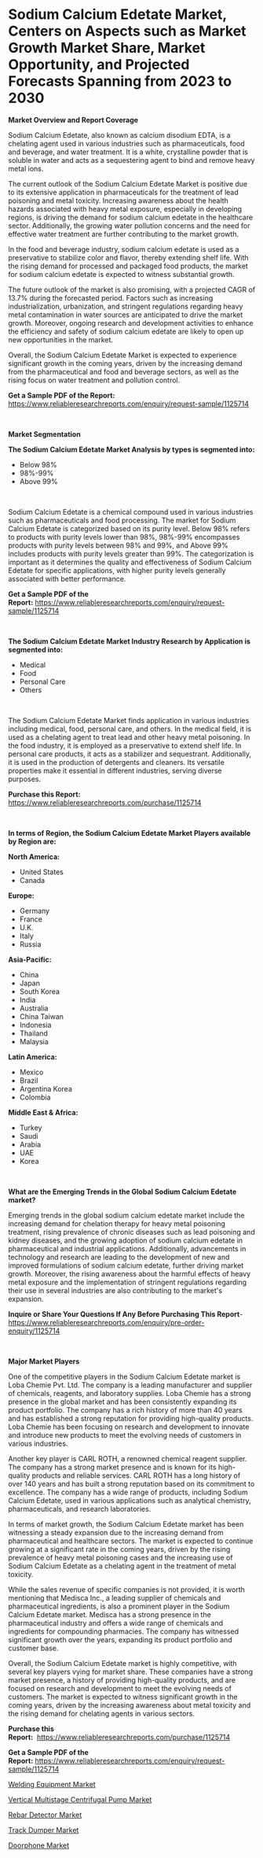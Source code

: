 <p><h1>Sodium Calcium Edetate Market, Centers on Aspects such as Market Growth Market Share, Market Opportunity, and Projected Forecasts Spanning from 2023 to 2030</h1></p><p><strong>Market Overview and Report Coverage</strong></p>
<p><p>Sodium Calcium Edetate, also known as calcium disodium EDTA, is a chelating agent used in various industries such as pharmaceuticals, food and beverage, and water treatment. It is a white, crystalline powder that is soluble in water and acts as a sequestering agent to bind and remove heavy metal ions.</p><p>The current outlook of the Sodium Calcium Edetate Market is positive due to its extensive application in pharmaceuticals for the treatment of lead poisoning and metal toxicity. Increasing awareness about the health hazards associated with heavy metal exposure, especially in developing regions, is driving the demand for sodium calcium edetate in the healthcare sector. Additionally, the growing water pollution concerns and the need for effective water treatment are further contributing to the market growth.</p><p>In the food and beverage industry, sodium calcium edetate is used as a preservative to stabilize color and flavor, thereby extending shelf life. With the rising demand for processed and packaged food products, the market for sodium calcium edetate is expected to witness substantial growth.</p><p>The future outlook of the market is also promising, with a projected CAGR of 13.7% during the forecasted period. Factors such as increasing industrialization, urbanization, and stringent regulations regarding heavy metal contamination in water sources are anticipated to drive the market growth. Moreover, ongoing research and development activities to enhance the efficiency and safety of sodium calcium edetate are likely to open up new opportunities in the market.</p><p>Overall, the Sodium Calcium Edetate Market is expected to experience significant growth in the coming years, driven by the increasing demand from the pharmaceutical and food and beverage sectors, as well as the rising focus on water treatment and pollution control.</p></p>
<p><strong>Get a Sample PDF of the Report:</strong> <a href="https://www.reliableresearchreports.com/enquiry/request-sample/1125714">https://www.reliableresearchreports.com/enquiry/request-sample/1125714</a></p>
<p>&nbsp;</p>
<p><strong>Market Segmentation</strong></p>
<p><strong>The Sodium Calcium Edetate Market Analysis by types is segmented into:</strong></p>
<p><ul><li>Below 98%</li><li>98%-99%</li><li>Above 99%</li></ul></p>
<p>&nbsp;</p>
<p><p>Sodium Calcium Edetate is a chemical compound used in various industries such as pharmaceuticals and food processing. The market for Sodium Calcium Edetate is categorized based on its purity level. Below 98% refers to products with purity levels lower than 98%, 98%-99% encompasses products with purity levels between 98% and 99%, and Above 99% includes products with purity levels greater than 99%. The categorization is important as it determines the quality and effectiveness of Sodium Calcium Edetate for specific applications, with higher purity levels generally associated with better performance.</p></p>
<p><strong>Get a Sample PDF of the Report:</strong>&nbsp;<a href="https://www.reliableresearchreports.com/enquiry/request-sample/1125714">https://www.reliableresearchreports.com/enquiry/request-sample/1125714</a></p>
<p>&nbsp;</p>
<p><strong>The Sodium Calcium Edetate Market Industry Research by Application is segmented into:</strong></p>
<p><ul><li>Medical</li><li>Food</li><li>Personal Care</li><li>Others</li></ul></p>
<p>&nbsp;</p>
<p><p>The Sodium Calcium Edetate Market finds application in various industries including medical, food, personal care, and others. In the medical field, it is used as a chelating agent to treat lead and other heavy metal poisoning. In the food industry, it is employed as a preservative to extend shelf life. In personal care products, it acts as a stabilizer and sequestrant. Additionally, it is used in the production of detergents and cleaners. Its versatile properties make it essential in different industries, serving diverse purposes.</p></p>
<p><strong>Purchase this Report:</strong>&nbsp; <a href="https://www.reliableresearchreports.com/purchase/1125714">https://www.reliableresearchreports.com/purchase/1125714</a></p>
<p>&nbsp;</p>
<p><strong>In terms of Region, the Sodium Calcium Edetate Market Players available by Region are:</strong></p>
<p>
    <p> <strong> North America: </strong>
        <ul>
            <li>United States</li>
            <li>Canada</li>
        </ul>
        </p> 
    <p> <strong> Europe: </strong>
        <ul>
            <li>Germany</li>
            <li>France</li>
            <li>U.K.</li>
            <li>Italy</li>
            <li>Russia</li>
        </ul>
        </p> 
    <p> <strong> Asia-Pacific: </strong>
        <ul>
            <li>China</li>
            <li>Japan</li>
            <li>South Korea</li>
            <li>India</li>
            <li>Australia</li>
            <li>China Taiwan</li>
            <li>Indonesia</li>
            <li>Thailand</li>
            <li>Malaysia</li>
        </ul>
        </p> 
    <p> <strong> Latin America: </strong>
        <ul>
            <li>Mexico</li>
            <li>Brazil</li>
            <li>Argentina Korea</li>
            <li>Colombia</li>
        </ul>
        </p> 
    <p> <strong> Middle East & Africa: </strong>
        <ul>
            <li>Turkey</li>
            <li>Saudi</li>
            <li>Arabia</li>
            <li>UAE</li>
            <li>Korea</li>
        </ul>
    </p>
    </p>
<p>&nbsp;</p>
<p><strong>What are the Emerging Trends in the Global Sodium Calcium Edetate market?</strong></p>
<p><p>Emerging trends in the global sodium calcium edetate market include the increasing demand for chelation therapy for heavy metal poisoning treatment, rising prevalence of chronic diseases such as lead poisoning and kidney diseases, and the growing adoption of sodium calcium edetate in pharmaceutical and industrial applications. Additionally, advancements in technology and research are leading to the development of new and improved formulations of sodium calcium edetate, further driving market growth. Moreover, the rising awareness about the harmful effects of heavy metal exposure and the implementation of stringent regulations regarding their use in several industries are also contributing to the market's expansion.</p></p>
<p><strong>Inquire or Share Your Questions If Any Before Purchasing This Report</strong>- <a href="https://www.reliableresearchreports.com/enquiry/pre-order-enquiry/1125714">https://www.reliableresearchreports.com/enquiry/pre-order-enquiry/1125714</a></p>
<p>&nbsp;</p>
<p><strong>Major Market Players</strong></p>
<p><p>One of the competitive players in the Sodium Calcium Edetate market is Loba Chemie Pvt. Ltd. The company is a leading manufacturer and supplier of chemicals, reagents, and laboratory supplies. Loba Chemie has a strong presence in the global market and has been consistently expanding its product portfolio. The company has a rich history of more than 40 years and has established a strong reputation for providing high-quality products. Loba Chemie has been focusing on research and development to innovate and introduce new products to meet the evolving needs of customers in various industries.</p><p>Another key player is CARL ROTH, a renowned chemical reagent supplier. The company has a strong market presence and is known for its high-quality products and reliable services. CARL ROTH has a long history of over 140 years and has built a strong reputation based on its commitment to excellence. The company has a wide range of products, including Sodium Calcium Edetate, used in various applications such as analytical chemistry, pharmaceuticals, and research laboratories.</p><p>In terms of market growth, the Sodium Calcium Edetate market has been witnessing a steady expansion due to the increasing demand from pharmaceutical and healthcare sectors. The market is expected to continue growing at a significant rate in the coming years, driven by the rising prevalence of heavy metal poisoning cases and the increasing use of Sodium Calcium Edetate as a chelating agent in the treatment of metal toxicity.</p><p>While the sales revenue of specific companies is not provided, it is worth mentioning that Medisca Inc., a leading supplier of chemicals and pharmaceutical ingredients, is also a prominent player in the Sodium Calcium Edetate market. Medisca has a strong presence in the pharmaceutical industry and offers a wide range of chemicals and ingredients for compounding pharmacies. The company has witnessed significant growth over the years, expanding its product portfolio and customer base.</p><p>Overall, the Sodium Calcium Edetate market is highly competitive, with several key players vying for market share. These companies have a strong market presence, a history of providing high-quality products, and are focused on research and development to meet the evolving needs of customers. The market is expected to witness significant growth in the coming years, driven by the increasing awareness about metal toxicity and the rising demand for chelating agents in various sectors.</p></p>
<p><strong>Purchase this Report:</strong>&nbsp;&nbsp;<a href="https://www.reliableresearchreports.com/purchase/1125714">https://www.reliableresearchreports.com/purchase/1125714</a></p>
<p></p>
<p><strong>Get a Sample PDF of the Report:</strong>&nbsp;<a href="https://www.reliableresearchreports.com/enquiry/request-sample/1125714">https://www.reliableresearchreports.com/enquiry/request-sample/1125714</a></p>
<p><p><a href="https://medium.com/@kyliebodei/welding-equipment-market-furnishes-information-on-market-share-market-trends-and-market-growth-88b463b140af">Welding Equipment Market</a></p><p><a href="https://medium.com/@candaceking17/vertical-multistage-centrifugal-pump-market-comprehensive-assessment-by-type-application-and-aea0f7813f68">Vertical Multistage Centrifugal Pump Market</a></p><p><a href="https://medium.com/@serenaframi/rebar-detector-market-insights-into-market-cagr-market-trends-and-growth-strategies-bad938d1f603">Rebar Detector Market</a></p><p><a href="https://medium.com/@tiannathiel2023/track-dumper-market-furnishes-information-on-market-share-market-trends-and-market-growth-bab86b927fed">Track Dumper Market</a></p><p><a href="https://medium.com/@jarredmertz2772/doorphone-market-size-reveals-the-best-marketing-channels-in-global-industry-2d875a493440">Doorphone Market</a></p></p>